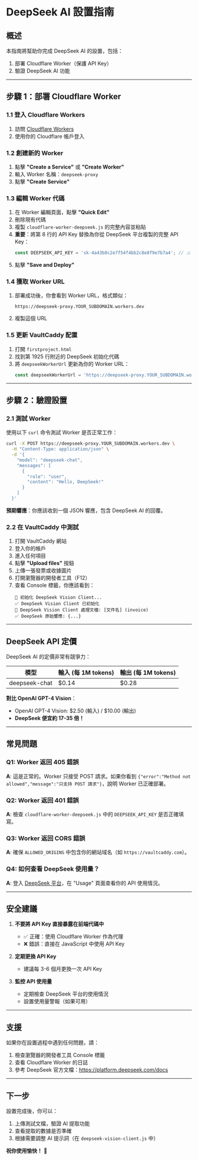 # DeepSeek AI 設置指南

## 概述

本指南將幫助你完成 DeepSeek AI 的設置，包括：
1. 部署 Cloudflare Worker（保護 API Key）
2. 驗證 DeepSeek AI 功能

---

## 步驟 1：部署 Cloudflare Worker

### 1.1 登入 Cloudflare Workers

1. 訪問 [Cloudflare Workers](https://workers.cloudflare.com/)
2. 使用你的 Cloudflare 帳戶登入

### 1.2 創建新的 Worker

1. 點擊 **"Create a Service"** 或 **"Create Worker"**
2. 輸入 Worker 名稱：`deepseek-proxy`
3. 點擊 **"Create Service"**

### 1.3 編輯 Worker 代碼

1. 在 Worker 編輯頁面，點擊 **"Quick Edit"**
2. 刪除現有代碼
3. 複製 `cloudflare-worker-deepseek.js` 的完整內容並粘貼
4. **重要**：將第 8 行的 API Key 替換為你從 DeepSeek 平台複製的完整 API Key：
   ```javascript
   const DEEPSEEK_API_KEY = 'sk-4a43b8c2e7f54f4bb2c8e8f9e7b7a4'; // ⚠️ 請替換為完整的 API Key
   ```
5. 點擊 **"Save and Deploy"**

### 1.4 獲取 Worker URL

1. 部署成功後，你會看到 Worker URL，格式類似：
   ```
   https://deepseek-proxy.YOUR_SUBDOMAIN.workers.dev
   ```
2. 複製這個 URL

### 1.5 更新 VaultCaddy 配置

1. 打開 `firstproject.html`
2. 找到第 1925 行附近的 DeepSeek 初始化代碼
3. 將 `deepseekWorkerUrl` 更新為你的 Worker URL：
   ```javascript
   const deepseekWorkerUrl = 'https://deepseek-proxy.YOUR_SUBDOMAIN.workers.dev';
   ```

---

## 步驟 2：驗證設置

### 2.1 測試 Worker

使用以下 `curl` 命令測試 Worker 是否正常工作：

```bash
curl -X POST https://deepseek-proxy.YOUR_SUBDOMAIN.workers.dev \
  -H "Content-Type: application/json" \
  -d '{
    "model": "deepseek-chat",
    "messages": [
      {
        "role": "user",
        "content": "Hello, DeepSeek!"
      }
    ]
  }'
```

**預期響應**：你應該收到一個 JSON 響應，包含 DeepSeek AI 的回覆。

### 2.2 在 VaultCaddy 中測試

1. 打開 VaultCaddy 網站
2. 登入你的帳戶
3. 進入任何項目
4. 點擊 **"Upload files"** 按鈕
5. 上傳一張發票或收據圖片
6. 打開瀏覽器的開發者工具（F12）
7. 查看 Console 標籤，你應該看到：
   ```
   🤖 初始化 DeepSeek Vision Client...
   ✅ DeepSeek Vision Client 已初始化
   🚀 DeepSeek Vision Client 處理文檔: [文件名] (invoice)
   ✅ DeepSeek 原始響應: {...}
   ```

---

## DeepSeek API 定價

DeepSeek AI 的定價非常有競爭力：

| 模型 | 輸入 (每 1M tokens) | 輸出 (每 1M tokens) |
|------|---------------------|---------------------|
| deepseek-chat | $0.14 | $0.28 |

**對比 OpenAI GPT-4 Vision**：
- OpenAI GPT-4 Vision: $2.50 (輸入) / $10.00 (輸出)
- **DeepSeek 便宜約 17-35 倍！**

---

## 常見問題

### Q1: Worker 返回 405 錯誤
**A**: 這是正常的。Worker 只接受 POST 請求。如果你看到 `{"error":"Method not allowed","message":"只支持 POST 請求"}`，說明 Worker 已正確部署。

### Q2: Worker 返回 401 錯誤
**A**: 檢查 `cloudflare-worker-deepseek.js` 中的 `DEEPSEEK_API_KEY` 是否正確填寫。

### Q3: Worker 返回 CORS 錯誤
**A**: 確保 `ALLOWED_ORIGINS` 中包含你的網站域名（如 `https://vaultcaddy.com`）。

### Q4: 如何查看 DeepSeek 使用量？
**A**: 登入 [DeepSeek 平台](https://platform.deepseek.com/usage)，在 "Usage" 頁面查看你的 API 使用情況。

---

## 安全建議

1. **不要將 API Key 直接暴露在前端代碼中**
   - ✅ 正確：使用 Cloudflare Worker 作為代理
   - ❌ 錯誤：直接在 JavaScript 中使用 API Key

2. **定期更換 API Key**
   - 建議每 3-6 個月更換一次 API Key

3. **監控 API 使用量**
   - 定期檢查 DeepSeek 平台的使用情況
   - 設置使用量警報（如果可用）

---

## 支援

如果你在設置過程中遇到任何問題，請：
1. 檢查瀏覽器的開發者工具 Console 標籤
2. 查看 Cloudflare Worker 的日誌
3. 參考 DeepSeek 官方文檔：https://platform.deepseek.com/docs

---

## 下一步

設置完成後，你可以：
1. 上傳測試文檔，驗證 AI 提取功能
2. 查看提取的數據是否準確
3. 根據需要調整 AI 提示詞（在 `deepseek-vision-client.js` 中）

**祝你使用愉快！** 🎉


